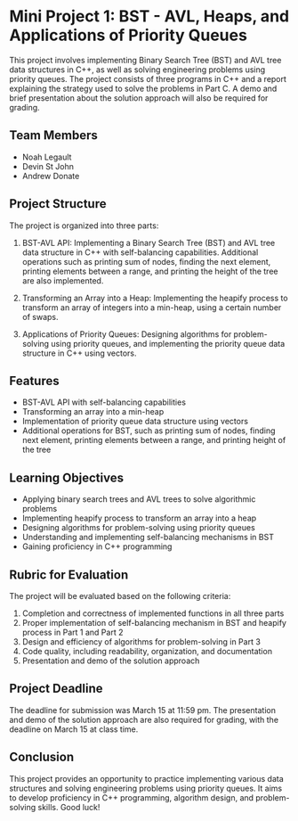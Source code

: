 # Mini Project 1: BST - AVL, Heaps, and Applications of Priority Queues

This project involves implementing Binary Search Tree (BST) and AVL tree data structures in C++, as well as solving engineering problems using priority queues. The project consists of three programs in C++ and a report explaining the strategy used to solve the problems in Part C. A demo and brief presentation about the solution approach will also be required for grading.

## Team Members

- Noah Legault
- Devin St John
- Andrew Donate

## Project Structure

The project is organized into three parts:

1. BST-AVL API: Implementing a Binary Search Tree (BST) and AVL tree data structure in C++ with self-balancing capabilities. Additional operations such as printing sum of nodes, finding the next element, printing elements between a range, and printing the height of the tree are also implemented.

2. Transforming an Array into a Heap: Implementing the heapify process to transform an array of integers into a min-heap, using a certain number of swaps.

3. Applications of Priority Queues: Designing algorithms for problem-solving using priority queues, and implementing the priority queue data structure in C++ using vectors.

## Features

- BST-AVL API with self-balancing capabilities
- Transforming an array into a min-heap
- Implementation of priority queue data structure using vectors
- Additional operations for BST, such as printing sum of nodes, finding next element, printing elements between a range, and printing height of the tree

## Learning Objectives

- Applying binary search trees and AVL trees to solve algorithmic problems
- Implementing heapify process to transform an array into a heap
- Designing algorithms for problem-solving using priority queues
- Understanding and implementing self-balancing mechanisms in BST
- Gaining proficiency in C++ programming

## Rubric for Evaluation

The project will be evaluated based on the following criteria:

1. Completion and correctness of implemented functions in all three parts
2. Proper implementation of self-balancing mechanism in BST and heapify process in Part 1 and Part 2
3. Design and efficiency of algorithms for problem-solving in Part 3
4. Code quality, including readability, organization, and documentation
5. Presentation and demo of the solution approach

## Project Deadline

The deadline for submission was March 15 at 11:59 pm. The presentation and demo of the solution approach are also required for grading, with the deadline on March 15 at class time.

## Conclusion

This project provides an opportunity to practice implementing various data structures and solving engineering problems using priority queues. It aims to develop proficiency in C++ programming, algorithm design, and problem-solving skills. Good luck!

